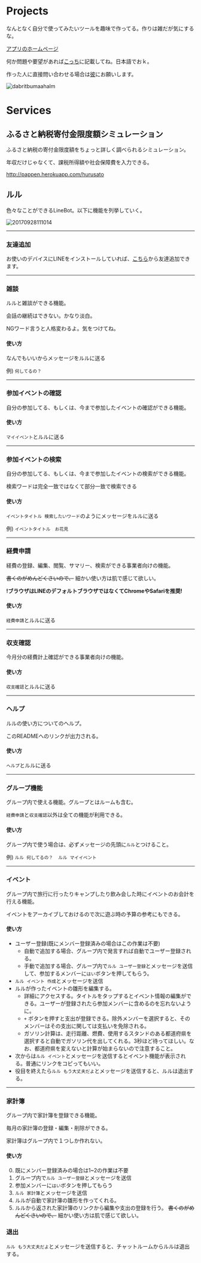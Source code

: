 # Projects
なんとなく自分で使ってみたいツールを趣味で作ってる。作りは雑だが気にするな。

[アプリのホームページ](http://pappen.herokuapp.com/)

何か問題や要望があれば[こっち](https://github.com/belion-freee/pappen/issues)に記載してね。日本語でおｋ。

作った人に直接問い合わせる場合は[彼](mailto:belion.freee@gmail.com?subject=問い合わせ&body=以下に要件を記載してください。)にお願いします。

![dabritbumaahalm](https://user-images.githubusercontent.com/34331230/45134105-bc4a4580-b1d3-11e8-8c81-9f535de68397.jpg)

# Services

## ふるさと納税寄付金限度額シミュレーション
ふるさと納税の寄付金限度額をちょっと詳しく調べられるシミュレーション。

年収だけじゃなくて、課税所得額や社会保障費を入力できる。

http://pappen.herokuapp.com/hurusato

## ルル
色々なことができるLineBot。以下に機能を列挙していく。

![20170928111014](https://user-images.githubusercontent.com/34331230/45134407-5fe82580-b1d5-11e8-9833-3f7b212e13ce.jpg)

***

### 友達追加
お使いのデバイスにLINEをインストールしていれば、[こちら](https://page.line.me/?accountId=kbr5443s&openerPlatform=native&openerKey=talkroom%3Aheader#mst_challenge=dcfkvBhC8rVSJOQE6pqo4i-TbOtcv4gImKvvI0VNObw)から友達追加できます。

***

### 雑談
ルルと雑談ができる機能。

会話の継続はできない。かなり淡白。

NGワード言うと人格変わるよ。気をつけてね。

#### 使い方
なんでもいいからメッセージをルルに送る

例) `何してるの？`

***

### 参加イベントの確認
自分の参加してる、もしくは、今まで参加したイベントの確認ができる機能。

#### 使い方
`マイイベント`とルルに送る

***

### 参加イベントの検索
自分の参加してる、もしくは、今まで参加したイベントの検索ができる機能。

検索ワードは完全一致ではなくて部分一致で検索できる

#### 使い方
`イベントタイトル 検索したいワード`のようにメッセージをルルに送る

例) `イベントタイトル　お花見`

***

### 経費申請
経費の登録、編集、閲覧、サマリー、検索ができる事業者向けの機能。

~~書くのがめんどくさいので、~~ 細かい使い方は肌で感じて欲しい。

**!ブラウザはLINEのデフォルトブラウザではなくてChromeやSafariを推奨!**

#### 使い方
`経費申請`とルルに送る

***

### 収支確認
今月分の経費計上確認ができる事業者向けの機能。

#### 使い方
`収支確認`とルルに送る

***

### ヘルプ
ルルの使い方についてのヘルプ。

このREADMEへのリンクが出力される。

#### 使い方
`ヘルプ`とルルに送る

***

### グループ機能
グループ内で使える機能。グループとはルームも含む。

`経費申請`と`収支確認`以外は全ての機能が利用できる。

#### 使い方
グループ内で使う場合は、必ずメッセージの先頭に`ルル`とつけること。

例) `ルル 何してるの？`　`ルル マイイベント`

***

### イベント
グループ内で旅行に行ったりキャンプしたり飲み会した時にイベントのお会計を行える機能。

イベントをアーカイブしておけるので次に遊ぶ時の予算の参考にもできる。

#### 使い方
- ユーザー登録(既にメンバー登録済みの場合はこの作業は不要)
  - 自動で追加する場合、グループ内で発言すれば自動でユーザー登録される。
  - 手動で追加する場合、グループ内で`ルル ユーザー登録`とメッセージを送信して、参加するメンバーに`はい`ボタンを押してもらう。
- `ルル イベント 作成`とメッセージを送信
- ルルが作ったイベントの雛形を編集する。
  - 詳細にアクセスする。タイトルをタップするとイベント情報の編集ができる。ユーザーが登録されたら参加メンバーに含めるのを忘れないように。
  - `+` ボタンを押すと支出が登録できる。除外メンバーを選択すると、そのメンバーはその支出に関しては支払いを免除される。
  - ガソリン計算は、走行距離、燃費、使用するスタンドのある都道府県を選択すると自動でガソリン代を出してくれる。3秒ほど待ってほしい。なお、都道府県を変えないと計算が始まらないので注意すること。
- 次からは`ルル イベント`とメッセージを送信するとイベント機能が表示される。普通にリンクをコピってもいい。
- 役目を終えたら`ルル もう大丈夫だよ`とメッセージを送信すると、ルルは退出する。

***

### 家計簿
グループ内で家計簿を登録できる機能。

毎月の家計簿の登録・編集・削除ができる。

家計簿はグループ内で１つしか作れない。

#### 使い方
0. 既にメンバー登録済みの場合は1~2の作業は不要
1. グループ内で`ルル ユーザー登録`とメッセージを送信
2. 参加メンバーに`はい`ボタンを押してもらう
3. `ルル 家計簿`とメッセージを送信
4. ルルが自動で家計簿の雛形を作ってくれる。
5. ルルから返された家計簿のリンクから編集や支出の登録を行う。 ~~書くのがめんどくさいので、~~ 細かい使い方は肌で感じて欲しい。

### 退出
`ルル もう大丈夫だよ`とメッセージを送信すると、チャットルームからルルは退出する。
